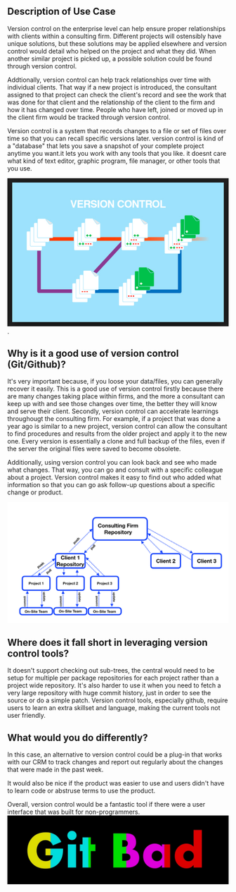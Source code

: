 ## Description of Use Case

Version control on the enterprise level can help ensure proper relationships with clients within a consulting firm. Different projects will ostensibly have unique solutions, but these solutions may be applied elsewhere and version control would detail who helped on the project and what they did. When another similar project is picked up, a possible solution could be found through version control.

Addtionally, version control can help track relationships over time with individual clients. That way if a new project is introduced, the consultant assigned to that project can check the client's record and see the work that was done for that client and the relationship of the client to the firm and how it has changed over time. People who have left, joined or moved up in the client firm would be tracked through version control.

Version control is a system that records changes to a file or set of files over time so that you can recall specific versions later.
version control is kind of a "database" that lets you save a snapshot of your complete project anytime you want.it lets you work with any tools that you like. it doesnt care what kind of text editor, graphic program, file manager, or other tools that you use.

![This is an example for version control](https://github.com/Team2-GITHUB/mmci-versioncontrol-assignment/blob/master/Screen%20Shot%202018-07-06%20at%202.09.20%20PM.png).

## Why is it a good use of version control (Git/Github)?

It's very important because, if you loose your data/files, you can generally recover it easily.
This is a good use of version control firstly because there are many changes taking place within firms, and the more a consultant can keep up with and see those changes over time, the better they will know and serve their client. Secondly, version control can accelerate learnings throughougt the consulting firm. For example, if a project that was done a year ago is similar to a new project, version control can allow the consultant to find procedures and results from the older project and apply it to the new one.  Every version is essentially a clone and full backup of the files, even if the server the original files were saved to become obsolete.  

Additionally, using version control you can look back and see who made what changes. That way, you can go and consult with a specific colleague about a project. Version control makes it easy to find out who added what information so that you can go ask follow-up questions about a specific change or product. 

![Flow](https://github.com/Team2-GITHUB/mmci-versioncontrol-assignment/blob/master/Version%20Control%20for%20Project%20Management.png)

## Where does it fall short in leveraging version control tools?
It doesn't support checking out sub-trees, the central would need to be setup for multiple per package repositories for each project rather than a project wide repository.
It's also harder to use it when you need to fetch a very large repository with huge commit history, just in order to see the source or do a simple patch.
Version control tools, especially github, require users to learn an extra skillset and language, making the current tools not user friendly. 

## What would you do differently?

In this case, an alternative to version control could be a plug-in that works with our CRM to track changes and report out regularly about the changes that were made in the past week.

It would also be nice if the product was easier to use and users didn't have to learn code or abstruse terms to use the product.

Overall, version control would be a fantastic tool if there were a user interface that was built for non-programmers.
![Not Good](https://github.com/Team2-GITHUB/mmci-versioncontrol-assignment/blob/master/Screen%20Shot%202018-07-06%20at%202.36.48%20PM.png)

